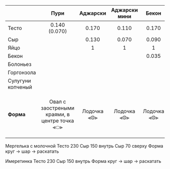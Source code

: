 
|                   |                   **Пури**                    | **Аджарски** | **Аджарски мини** |  **Бекон**  | **Болоньезе** | **Горгонзола** |                  **Горский**                  |     |     |     |     |     |     |     |     | **Пеновани** |
| :---------------- | :-------------------------------------------: | :----------: | :---------------: | :---------: | :-----------: | :------------: | :-------------------------------------------: | --- | --- | --- | --- | --- | --- | --- | --- | ------------ |
| Тесто             |                 0.140 (0.070)                 |    0.170     |       0.110       |    0.170    |     0.110     |     0.170      |                     0.350                     |     |     |     |     |     |     |     |     |              |
| Сыр               |                                               |    0.130     |       0.070       |    0.090    |     0.040     |     0.090      |                     0.400                     |     |     |     |     |     |     |     |     |              |
| Яйцо              |                                               |      1       |         1         |      1      |               |       1        |                                               |     |     |     |     |     |     |     |     |              |
| Бекон             |                                               |              |                   |    0.035    |               |                |                                               |     |     |     |     |     |     |     |     |              |
| Болоньез          |                                               |              |                   |             |     0.060     |                |                                               |     |     |     |     |     |     |     |     |              |
| Горгонзола        |                                               |              |                   |             |               |     0.035      |                                               |     |     |     |     |     |     |     |     |              |
| Сулугуни копченый |                                               |              |                   |             |               |                |                     0.050                     |     |     |     |     |     |     |     |     |              |
| **Форма**         | Овал с заостреными краями, в центре точка ⫷⬭⫸ | Лодочка ⫷◍⫸  |    Лодочка ⫷◍⫸    | Лодочка ⫷◍⫸ |  Лодочка ⫷◍⫸  |  Лодочка  ⫷◍⫸  | Открытый круг с сыром, края загнуты на 2см. ◯ |     |     |     |     |     |     |     |     |              |



Мергелька с молочной
Тесто 230
Сыр 150 внутрь
Сыр 70 сверху
Форма круг -> шар -> раскатать

Имеретинка
Тесто 230
Сыр 150 внутрь
Форма круг -> шар -> раскатать

